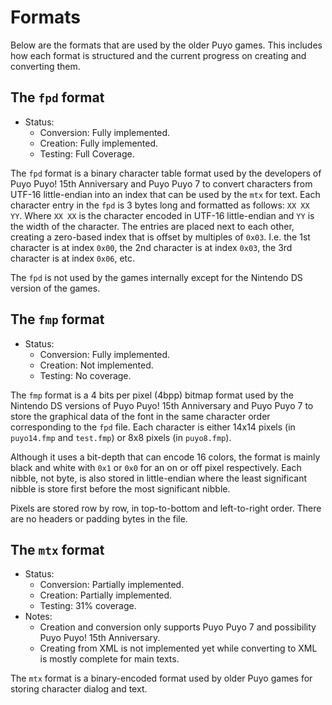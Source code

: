 # Formats

Below are the formats that are used by the older Puyo games. This includes how
each format is structured and the current progress on creating and converting
them.

## The `fpd` format

-   Status:
    - Conversion: Fully implemented.
    - Creation: Fully implemented.
    - Testing: Full Coverage.

The `fpd` format is a binary character table format used by the developers of
Puyo Puyo! 15th Anniversary and Puyo Puyo 7 to convert characters from UTF-16
little-endian into an index that can be used by the `mtx` for text. Each
character entry in the `fpd` is 3 bytes long and formatted as follows:
`XX XX YY`. Where `XX XX` is the character encoded in UTF-16 little-endian and
`YY` is the width of the character. The entries are placed next to each other,
creating a zero-based index that is offset by multiples of `0x03`. I.e. the 1st
character is at index `0x00`, the 2nd character is at index `0x03`, the 3rd
character is at index `0x06`, etc.

The `fpd` is not used by the games internally except for the Nintendo DS version
of the games.

## The `fmp` format

-   Status:
    - Conversion: Fully implemented.
    - Creation: Not implemented.
    - Testing: No coverage.

The `fmp` format is a 4 bits per pixel (4bpp) bitmap format used by the Nintendo
DS versions of Puyo Puyo! 15th Anniversary and Puyo Puyo 7 to store the
graphical data of the font in the same character order corresponding to the
`fpd` file. Each character is either 14x14 pixels (in `puyo14.fmp` and
`test.fmp`) or 8x8 pixels (in `puyo8.fmp`).

Although it uses a bit-depth that can encode 16 colors, the format is mainly
black and white with `0x1` or `0x0` for an on or off pixel respectively. Each
nibble, not byte, is also stored in little-endian where the least significant
nibble is store first before the most significant nibble.

Pixels are stored row by row, in top-to-bottom and left-to-right order. There
are no headers or padding bytes in the file.

## The `mtx` format

-   Status:
    - Conversion: Partially implemented.
    - Creation: Partially implemented.
    - Testing: 31% coverage.
-   Notes:
    -   Creation and conversion only supports Puyo Puyo 7 and possibility Puyo
        Puyo! 15th Anniversary.
    -   Creating from XML is not implemented yet while converting to XML is
        mostly complete for main texts.

<!-- TODO: Finish the mtx format for PP15 and PP7 -->
<!-- TODO: Look at the mtx format for PP20 -->
The `mtx` format is a binary-encoded format used by older Puyo games for
storing character dialog and text.
